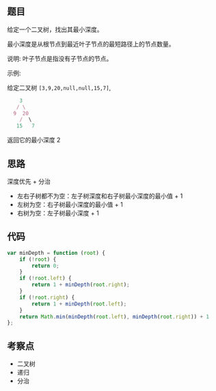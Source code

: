 <!--
 * @Descripttion: 
 * @version: 1.0.0
 * @Author: jimmiezhou
 * @Date: 2020-01-04 16:39:08
 * @LastEditors  : jimmiezhou
 * @LastEditTime : 2020-01-04 16:40:38
 -->
## 题目

给定一个二叉树，找出其最小深度。

最小深度是从根节点到最近叶子节点的最短路径上的节点数量。

说明: 叶子节点是指没有子节点的节点。

示例:

给定二叉树 ```[3,9,20,null,null,15,7]```,

```js
    3
   / \
  9  20
    /  \
   15   7
```

返回它的最小深度 2

## 思路

深度优先 + 分治

- 左右子树都不为空：左子树深度和右子树最小深度的最小值 + 1
- 左树为空：右子树最小深度的最小值 + 1
- 右树为空：左子树最小深度 + 1

## 代码

```js
var minDepth = function (root) {
    if (!root) {
        return 0;
    }
    if (!root.left) {
        return 1 + minDepth(root.right);
    }
    if (!root.right) {
        return 1 + minDepth(root.left);
    }
    return Math.min(minDepth(root.left), minDepth(root.right)) + 1
};
```

## 考察点

- 二叉树
- 递归
- 分治
